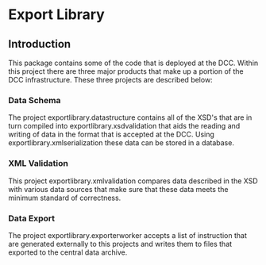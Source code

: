 # Export Library

## Introduction
This package contains some of the code that is deployed at the DCC. Within this project there are three major products that make up a portion of the DCC infrastructure. These three projects are described below:

### Data Schema 
The project exportlibrary.datastructure contains all of the XSD's that are in turn compiled into exportlibrary.xsdvalidation that aids the reading and writing of data in the format that is accepted at the DCC. Using exportlibrary.xmlserialization these data can be stored in a database.

### XML Validation
This project exportlibrary.xmlvalidation compares data described in the XSD with various data sources that make sure that these data meets the minimum standard of correctness.

### Data Export
The project exportlibrary.exporterworker accepts a list of instruction that are generated externally to this projects and writes them to files that exported to the central data archive. 
